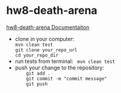 # hw8-death-arena
[hw8-death-arena Documentaiton](https://docs.google.com/document/d/1ciOj31i7-A6MUO3D1c_KwQVT81cHfo4aowbGPfivBrw/edit?usp=sharing)


<ul>
<li>
clone in your computer: 

<code> 
mvn clean test 
git clone your_repo_url
cd your_repo_dir
</code>




</li>

<li>
run tests from terminal:  
   <code> mvn clean test </code>
</li>

<li>
push your change to the repository: 
<code>
    git add . 
    git commit -m "commit message"
    git push
</code>
</li>
